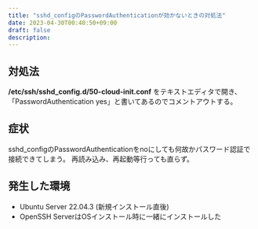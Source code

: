 ```yaml
---
title: "sshd_configのPasswordAuthenticationが効かないときの対処法"
date: 2023-04-30T00:40:50+09:00
draft: false
description: 
---
```


## 対処法
**/etc/ssh/sshd_config.d/50-cloud-init.conf** をテキストエディタで開き、  
「PasswordAuthentication yes」と書いてあるのでコメントアウトする。

## 症状
sshd_configのPasswordAuthenticationをnoにしても何故かパスワード認証で接続できてしまう。
再読み込み、再起動等行っても直らず。

## 発生した環境
+ Ubuntu Server 22.04.3 (新規インストール直後)
+ OpenSSH ServerはOSインストール時に一緒にインストールした